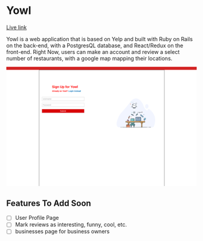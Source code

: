 # Yowl

[Live link][heroku]

[heroku]: http://yowl.eugenecheng.club

Yowl is a web application that is based on Yelp and built with Ruby on Rails on the back-end, with a PostgresQL database, and React/Redux on the front-end. Right Now, users can make an account and review a select number of restaurants, with a google map mapping their locations.

![signup](app/assets/images/signup.png)

## Features To Add Soon
- [ ] User Profile Page
- [ ] Mark reviews as interesting, funny, cool, etc.
- [ ] businesses page for business owners
